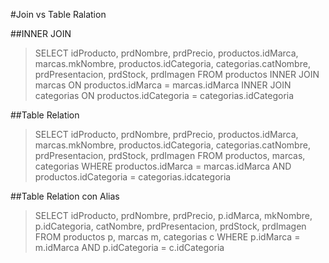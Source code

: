 #Join vs Table Ralation

##INNER JOIN

> SELECT idProducto, prdNombre, prdPrecio,
         productos.idMarca, marcas.mkNombre,
         productos.idCategoria, categorias.catNombre,
         prdPresentacion, prdStock,
         prdImagen
  	FROM productos
      INNER JOIN marcas ON productos.idMarca = marcas.idMarca
      INNER JOIN categorias ON productos.idCategoria = categorias.idCategoria

##Table Relation

> SELECT idProducto, prdNombre, prdPrecio,
         productos.idMarca, marcas.mkNombre,
         productos.idCategoria, categorias.catNombre,
         prdPresentacion, prdStock,
         prdImagen
  	FROM productos, marcas, categorias
      WHERE productos.idMarca = marcas.idMarca
       AND productos.idCategoria = categorias.idcategoria 

##Table Relation con Alias

> SELECT idProducto, prdNombre, prdPrecio,
         p.idMarca, mkNombre,
         p.idCategoria, catNombre,
         prdPresentacion, prdStock,
         prdImagen
  	FROM productos p, marcas m, categorias c 
      WHERE p.idMarca = m.idMarca
       AND p.idCategoria = c.idCategoria

> 